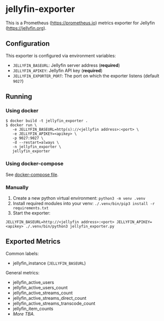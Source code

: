 # jellyfin-exporter

This is a Prometheus (https://prometheus.io) metrics exporter for Jellyfin (https://jellyfin.org).

## Configuration

This exporter is configured via environment variables:

- `JELLYFIN_BASEURL`: Jellyfin server address (**required**)
- `JELLYFIN_APIKEY`: Jellyfin API key (**required**)
- `JELLYFIN_EXPORTER_PORT`: The port on which the exporter listens (default `9027`)

## Running

### Using docker

```
$ docker build -t jellyfin_exporter .
$ docker run \
   -e JELLYFIN_BASEURL=http(s)://<jellyfin address>:<port> \
   -e JELLYFIN_APIKEY=<apikey> \
   -p 9027:9027 \
   -d --restart=always \
   -n jellyfin_exporter \
   jellyfin_exporter
```

### Using docker-compose

See [docker-compose file](docker-compose.yml).

### Manually

1. Create a new python virtual environment: `python3 -m venv .venv`
2. Install required modules into your venv: `./.venv/bin/pip3 install -r requirements.txt`
3. Start the exporter:

```
JELLYFIN_BASEURL=http://<jellyfin address>:<port> JELLYFIN_APIKEY=<apikey> ./.venv/bin/python3 jellyfin_exporter.py
```

## Exported Metrics

Common labels:
  - jellyfin_instance (`JELLYFIN_BASEURL`)

General metrics:
- jellyfin_active_users
- jellyfin_active_users_count
- jellyfin_active_streams_count
- jellyfin_active_streams_direct_count
- jellyfin_active_streams_transcode_count
- jellyfin_item_counts
- *More TBA.*

